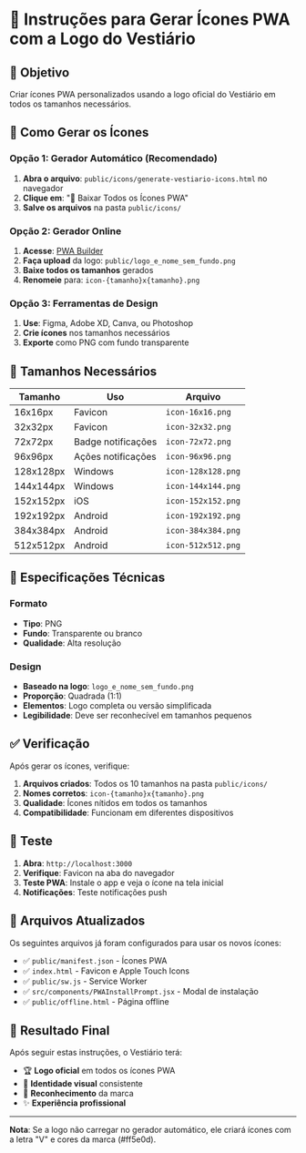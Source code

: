 # 📱 Instruções para Gerar Ícones PWA com a Logo do Vestiário

## 🎯 **Objetivo**
Criar ícones PWA personalizados usando a logo oficial do Vestiário em todos os tamanhos necessários.

## 🚀 **Como Gerar os Ícones**

### **Opção 1: Gerador Automático (Recomendado)**
1. **Abra o arquivo**: `public/icons/generate-vestiario-icons.html` no navegador
2. **Clique em**: "📱 Baixar Todos os Ícones PWA"
3. **Salve os arquivos** na pasta `public/icons/`

### **Opção 2: Gerador Online**
1. **Acesse**: [PWA Builder](https://www.pwabuilder.com/imageGenerator)
2. **Faça upload** da logo: `public/logo_e_nome_sem_fundo.png`
3. **Baixe todos os tamanhos** gerados
4. **Renomeie** para: `icon-{tamanho}x{tamanho}.png`

### **Opção 3: Ferramentas de Design**
1. **Use**: Figma, Adobe XD, Canva, ou Photoshop
2. **Crie ícones** nos tamanhos necessários
3. **Exporte** como PNG com fundo transparente

## 📏 **Tamanhos Necessários**

| Tamanho | Uso | Arquivo |
|---------|-----|---------|
| 16x16px | Favicon | `icon-16x16.png` |
| 32x32px | Favicon | `icon-32x32.png` |
| 72x72px | Badge notificações | `icon-72x72.png` |
| 96x96px | Ações notificações | `icon-96x96.png` |
| 128x128px | Windows | `icon-128x128.png` |
| 144x144px | Windows | `icon-144x144.png` |
| 152x152px | iOS | `icon-152x152.png` |
| 192x192px | Android | `icon-192x192.png` |
| 384x384px | Android | `icon-384x384.png` |
| 512x512px | Android | `icon-512x512.png` |

## 🎨 **Especificações Técnicas**

### **Formato**
- **Tipo**: PNG
- **Fundo**: Transparente ou branco
- **Qualidade**: Alta resolução

### **Design**
- **Baseado na logo**: `logo_e_nome_sem_fundo.png`
- **Proporção**: Quadrada (1:1)
- **Elementos**: Logo completa ou versão simplificada
- **Legibilidade**: Deve ser reconhecível em tamanhos pequenos

## ✅ **Verificação**

Após gerar os ícones, verifique:

1. **Arquivos criados**: Todos os 10 tamanhos na pasta `public/icons/`
2. **Nomes corretos**: `icon-{tamanho}x{tamanho}.png`
3. **Qualidade**: Ícones nítidos em todos os tamanhos
4. **Compatibilidade**: Funcionam em diferentes dispositivos

## 🧪 **Teste**

1. **Abra**: `http://localhost:3000`
2. **Verifique**: Favicon na aba do navegador
3. **Teste PWA**: Instale o app e veja o ícone na tela inicial
4. **Notificações**: Teste notificações push

## 🔧 **Arquivos Atualizados**

Os seguintes arquivos já foram configurados para usar os novos ícones:

- ✅ `public/manifest.json` - Ícones PWA
- ✅ `index.html` - Favicon e Apple Touch Icons
- ✅ `public/sw.js` - Service Worker
- ✅ `src/components/PWAInstallPrompt.jsx` - Modal de instalação
- ✅ `public/offline.html` - Página offline

## 🎉 **Resultado Final**

Após seguir estas instruções, o Vestiário terá:

- 🏆 **Logo oficial** em todos os ícones PWA
- 📱 **Identidade visual** consistente
- 🎯 **Reconhecimento** da marca
- ✨ **Experiência profissional**

---

**Nota**: Se a logo não carregar no gerador automático, ele criará ícones com a letra "V" e cores da marca (#ff5e0d).






